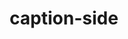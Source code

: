 ---
title: "caption-side"
description: "The `caption-side` CSS property puts the content of a table's `<caption>` on the specified side."
category: css
keywords: caption,table
last_test_date: "2021-05-13"
test_url: "/tests/css-caption-side.html"
test_results_url: "https://testi.at/proj/JOOcrJZc0YcjDSZQRFP0OTlYXcw"
stats: {
	apple-mail: {
		macos: {
			"11": "y",
			"12": "y",
			"13": "y"
		},
		ios: {
			"11": "y",
			"12": "y",
			"13": "y",
			"14": "y"
		}
	},
	gmail: {
		desktop-webmail: {
			"2021-05": "y"
		},
		ios: {
			"2021-05": "y"
		},
		android: {
			"2021-05": "y"
		},
		mobile-webmail: {
			"2021-05": "y"
		}
	},
	orange: {
		desktop-webmail: {
			"2021-05":"y"
		},
		ios: {
			"2021-05":"y"
		},
		android: {
			"2021-05":"y"
		}
	},
	outlook: {
		outlook-one: {
			"2022-05": "y"
		},
		windows: {
			"2007": "n",
			"2010": "n",
			"2013": "n",
			"2016": "n",
			"2019": "n"
		},
		windows-mail: {
			"2021-05": "n"
		},
		macos: {
			"2021-05": "y"
		},
		outlook-com: {
			"2021-05": "y"
		},
		ios: {
			"2021-05": "y"
		},
		android: {
			"2021-05": "y"
		}
	},
	yahoo: {
		desktop-webmail: {
			"2021-05": "y"
		},
		ios: {
			"2021-05": "y"
		},
		android: {
			"6.27": "y"
		}
	},
	aol: {
		desktop-webmail: {
			"2021-05": "y"
		},
		ios: {
			"2021-05": "y"
		},
		android: {
			"2021-05": "y"
		}
	},
	samsung-email: {
		android: {
			"6.1.42.0": "y"
		}
	},
	sfr: {
		desktop-webmail: {
			"2021-05":"y"
		},
		ios: {
			"2021-05":"y"
		},
		android: {
			"2021-05":"y"
		}
	},
	thunderbird: {
		macos: {
			"2021-05": "y"
		}
	},
	protonmail: {
		desktop-webmail: {
			"2021-05":"y"
		},
		ios: {
			"2021-05":"y"
		},
		android: {
			"2021-05":"y"
		}
	},
	hey: {
		desktop-webmail: {
			"2021-05":"y #1"
		}
	},
	mail-ru: {
		desktop-webmail: {
			"2021-05":"y #1"
		}
	},
	fastmail: {
		desktop-webmail: {
			"2021-07": "y"
		}
	},
    laposte: {
        desktop-webmail: {
            "2021-08": "y"
        }
    },
    gmx: {
        desktop-webmail: {
            "2021-12": "y"
        },
        ios: {
            "2021-12": "y"
        },
        android: {
            "2021-12": "y"
        }
    },
    web-de: {
        desktop-webmail: {
            "2021-12": "y"
        },
        ios: {
            "2021-12": "y"
        },
        android: {
            "2021-12": "y"
        }
    },
    ionos-1and1: {
        desktop-webmail: {
            "2021-12": "y"
        },
        android: {
            "2021-12": "y"
        }
    }
}
notes_by_num: {
	"1": "The `caption-side` property in CSS is supported but the `<caption>` HTML element is not."
}
links: {
	"MDN: The Table Caption element":"https://developer.mozilla.org/en-US/docs/Web/HTML/Element/caption",
	"MDN: caption-side":"https://developer.mozilla.org/en-US/docs/Web/CSS/caption-side"
}
---